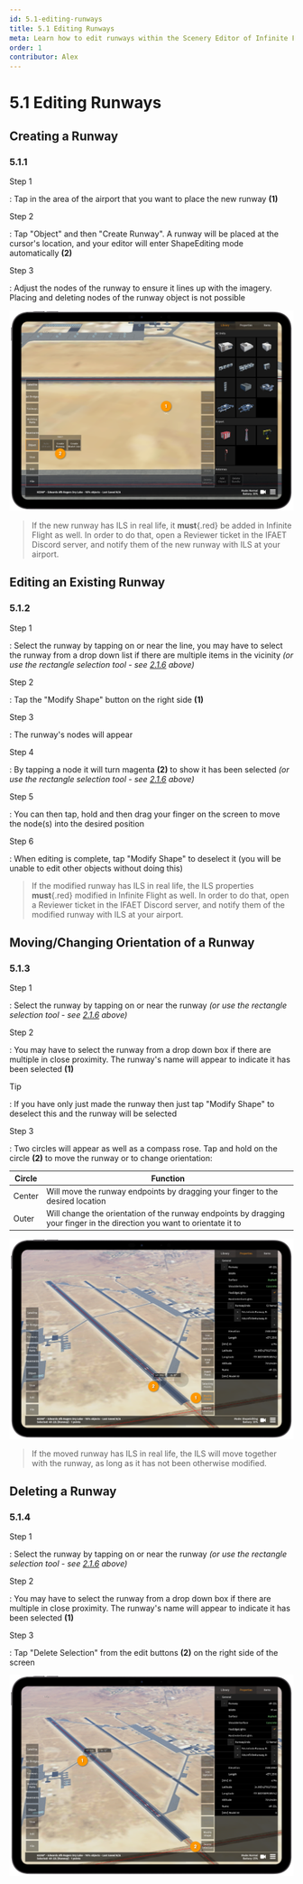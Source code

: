 ```yaml
---
id: 5.1-editing-runways
title: 5.1 Editing Runways
meta: Learn how to edit runways within the Scenery Editor of Infinite Flight.
order: 1
contributor: Alex
---
```




# 5.1 Editing Runways



## Creating a Runway

### 5.1.1

Step 1

: Tap in the area of the airport that you want to place the new runway **(1)**



Step 2

: Tap "Object" and then "Create Runway". A runway will be placed at the cursor's location, and your editor will enter ShapeEditing mode automatically **(2)**



Step 3

: Adjust the nodes of the runway to ensure it lines up with the imagery. Placing and deleting nodes of the runway object is not possible



![Image 5.1.1.1 - Creating a Runway](_images/manual/scenery-editor/editing-runways1.png)



> If the new runway has ILS in real life, it **must**{.red} be added in Infinite Flight as well. In order to do that, open a Reviewer ticket in the IFAET Discord server, and notify them of the new runway with ILS at your airport.  



## Editing an Existing Runway

### 5.1.2

Step 1

: Select the runway by tapping on or near the line, you may have to select the runway from a drop down list if there are multiple items in the vicinity *(or use the rectangle selection tool - see [2.1.6](/guide/scenery-editor-manual/2.-user-interface/2.1-editor-screen#2.1.6) above)*



Step 2

: Tap the "Modify Shape" button on the right side **(1)**



Step 3

: The runway's nodes will appear



Step 4

: By tapping a node it will turn magenta **(2)** to show it has been selected *(or use the rectangle selection tool - see [2.1.6](/guide/scenery-editor-manual/2.-user-interface/2.1-editor-screen#2.1.6) above)*



Step 5

: You can then tap, hold and then drag your finger on the screen to move the node(s) into the desired position



Step 6

: When editing is complete, tap "Modify Shape" to deselect it (you will be unable to edit other objects without doing this) 



> If the modified runway has ILS in real life, the ILS properties **must**{.red} modified in Infinite Flight as well. In order to do that, open a Reviewer ticket in the IFAET Discord server, and notify them of the modified runway with ILS at your airport. 



## Moving/Changing Orientation of a Runway

### 5.1.3

Step 1

: Select the runway by tapping on or near the runway *(or use the rectangle selection tool - see [2.1.6](/guide/scenery-editor-manual/2.-user-interface/2.1-editor-screen#2.1.6) above)*



Step 2

: You may have to select the runway from a drop down box if there are multiple in close proximity. The runway's name will appear to indicate it has been selected **(1)**



Tip

: If you have only just made the runway then just tap "Modify Shape" to deselect this and the runway will be selected



Step 3

: Two circles will appear as well as a compass rose. Tap and hold on the circle **(2)** to move the runway or to change orientation:



| Circle | Function                                                     |
| ------ | ------------------------------------------------------------ |
| Center | Will move the runway endpoints by dragging your finger to the desired location |
| Outer  | Will change the orientation of the runway endpoints by dragging your finger in the direction you want to orientate it to |



![Image 5.1.3.1 - Moving/Changing Orientation of Runway](_images/manual/scenery-editor/editing-runways2.png)



> If the moved runway has ILS in real life, the ILS will move together with the runway, as long as it has not been otherwise modified. 



## Deleting a Runway

### 5.1.4

Step 1

: Select the runway by tapping on or near the runway *(or use the rectangle selection tool - see [2.1.6](/guide/scenery-editor-manual/2.-user-interface/2.1-editor-screen#2.1.6) above)*



Step 2

: You may have to select the runway from a drop down box if there are multiple in close proximity. The runway's name will appear to indicate it has been selected **(1)**



Step 3

: Tap "Delete Selection" from the edit buttons **(2)** on the right side of the screen 



![Image 5.1.4.1 - Deleting a Runway](_images/manual/scenery-editor/editing-runways3.png)

